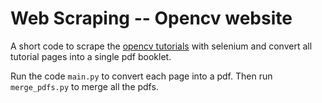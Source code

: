 # Web Scraping -- Opencv website

A short code to scrape the [opencv tutorials](https://docs.opencv.org/4.x/d6/d00/tutorial_py_root.html) with selenium and convert all tutorial pages into a single pdf booklet. 

Run the code `main.py` to convert each page into a pdf. Then run `merge_pdfs.py` to merge all the pdfs. 
